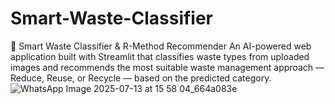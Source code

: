 # Smart-Waste-Classifier
🌱 Smart Waste Classifier &amp; R-Method Recommender An AI-powered web application built with Streamlit that classifies waste types from uploaded images and recommends the most suitable waste management approach — Reduce, Reuse, or Recycle — based on the predicted category.
![WhatsApp Image 2025-07-13 at 15 58 04_664a083e](https://github.com/user-attachments/assets/ac769042-d98b-4514-8a4a-b231f4dd95e2)
